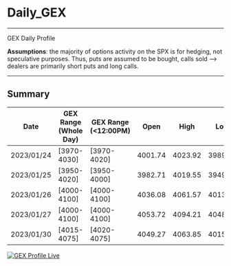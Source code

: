 # Daily_GEX


*** 
GEX Daily Profile 

**Assumptions**: the majority of options activity on the SPX is for hedging, not speculative purposes. Thus, puts are assumed to be bought, calls sold --> dealers are primarily short puts and long calls.


*** 

## Summary

| Date | GEX Range (Whole Day) | GEX Range (<12:00PM) | Open | High | Low | Closed | HIT？| Profile Details |
|---|---|---|---|---|---|---|---|---|
| 2023/01/24 | [3970-4030] | [3970-4020] | 4001.74 | 4023.92 | 3989.79 | 4016.94 | Yes (Yes) | <a href="https://fengqifang.github.io/Daily_GEX/0124_GEX.html" title="2023/01/24">2023/01/24</a> |
| 2023/01/25 | [3950-4020] | [3950-4000] | 3982.71 | 4019.55 | 3949.06 | 4016.22 | Yes (No)  | <a href="https://fengqifang.github.io/Daily_GEX/0125_GEX.html" title="2023/01/25">2023/01/25</a>|
| 2023/01/26 | [4000-4100] | [4000-4100] | 4036.08 | 4061.57 | 4013.29 | 4060.43 | Yes (Yes) | <a href="https://fengqifang.github.io/Daily_GEX/0126_GEX.html" title="2023/01/26">2023/01/26</a> |
| 2023/01/27 | [4000-4100] | [4000-4100] | 4053.72 | 4094.21 | 4048.70 | 4070.56 | Yes (Yes) | <a href="https://fengqifang.github.io/Daily_GEX/0127_GEX.html" title="2023/01/27">2023/01/27</a> |
| 2023/01/30 | [4015-4075] | [4020-4075] | 4049.27 | 4063.85 | 4015.55 | 4017.76 | Yes (No) | <a href="https://fengqifang.github.io/Daily_GEX/0130_GEX.html" title="2023/01/30">2023/01/30</a> |


[![GEX Profile Live](https://docs.google.com/spreadsheets/d/e/2PACX-1vRlRki8HpwZlbCI7vfOeuZ7ZU3HtZ4uJnjzR7VJajyDfT-n16PHx3VnULHxjthktbmeq61sFo3FWAYV/pubchart?oid=1733912176&format=interactive)]([https://youtu.be/vt5fpE0bzSY](https://docs.google.com/spreadsheets/d/e/2PACX-1vRlRki8HpwZlbCI7vfOeuZ7ZU3HtZ4uJnjzR7VJajyDfT-n16PHx3VnULHxjthktbmeq61sFo3FWAYV/pubchart?oid=1733912176&format=interactive))

